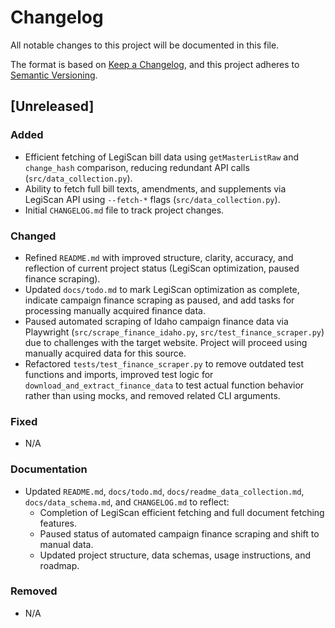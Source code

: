 # Changelog
All notable changes to this project will be documented in this file.

The format is based on [Keep a Changelog](https://keepachangelog.com/en/1.0.0/),
and this project adheres to [Semantic Versioning](https://semver.org/spec/v2.0.0.html).

## [Unreleased]

### Added
- Efficient fetching of LegiScan bill data using `getMasterListRaw` and `change_hash` comparison, reducing redundant API calls (`src/data_collection.py`).
- Ability to fetch full bill texts, amendments, and supplements via LegiScan API using `--fetch-*` flags (`src/data_collection.py`).
- Initial `CHANGELOG.md` file to track project changes.

### Changed
- Refined `README.md` with improved structure, clarity, accuracy, and reflection of current project status (LegiScan optimization, paused finance scraping).
- Updated `docs/todo.md` to mark LegiScan optimization as complete, indicate campaign finance scraping as paused, and add tasks for processing manually acquired finance data.
- Paused automated scraping of Idaho campaign finance data via Playwright (`src/scrape_finance_idaho.py`, `src/test_finance_scraper.py`) due to challenges with the target website. Project will proceed using manually acquired data for this source.
- Refactored `tests/test_finance_scraper.py` to remove outdated test functions and imports, improved test logic for `download_and_extract_finance_data` to test actual function behavior rather than using mocks, and removed related CLI arguments.

### Fixed
- N/A

### Documentation
- Updated `README.md`, `docs/todo.md`, `docs/readme_data_collection.md`, `docs/data_schema.md`, and `CHANGELOG.md` to reflect:
    - Completion of LegiScan efficient fetching and full document fetching features.
    - Paused status of automated campaign finance scraping and shift to manual data.
    - Updated project structure, data schemas, usage instructions, and roadmap.

### Removed
- N/A 